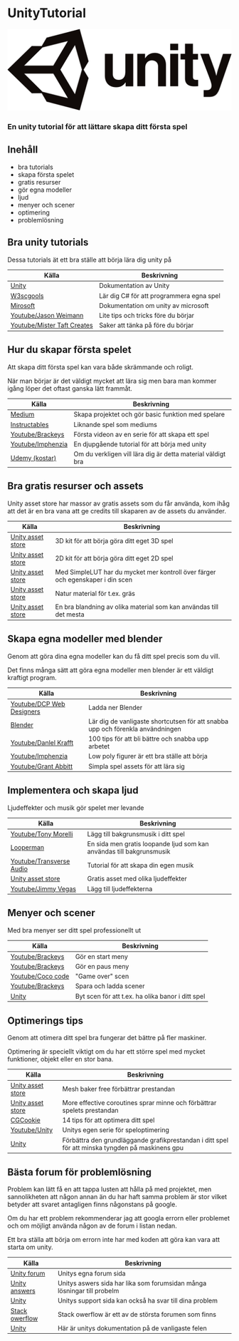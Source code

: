 # UnityTutorial
![Dokcer logo](/images/header.png)
### En unity tutorial för att lättare skapa ditt första spel

## Inehåll
- bra tutorials
- skapa första spelet
- gratis resurser
- gör egna modeller
- ljud
- menyer och scener
- optimering
- problemlösning

## Bra unity tutorials

Dessa tutorials ät ett bra ställe att börja lära dig unity på

| Källa       | Beskrivning |
| ----------- | ----------- |
| [Unity](https://unity.com/learn/get-started) | Dokumentation av Unity |
| [W3scgools](https://www.w3schools.com/cs/index.php) | Lär dig C# för att programmera egna spel |
| [Mirosoft](https://docs.microsoft.com/en-us/archive/msdn-magazine/2014/august/unity-developing-your-first-game-with-unity-and-csharp) | Dokumentation om unity av microsoft |
| [Youtube/Jason Weimann](https://www.youtube.com/watch?v=XN4tHXvB6D8) | Lite tips och tricks före du börjar |
| [Youtube/Mister Taft Creates](https://www.youtube.com/watch?v=JHxSTsJLdJU) | Saker att tänka på före du börjar |

## Hur du skapar första spelet

Att skapa ditt första spel kan vara både skrämmande och roligt.

När man börjar är det väldigt mycket att lära sig men bara man kommer igång löper det oftast ganska lätt frammåt.

| Källa       | Beskrivning |
| ----------- | ----------- |
| [Medium](https://medium.com/geekculture/create-your-first-game-in-unity-3d-cc9950c73a7f) | Skapa projektet och gör basic funktion med spelare |
| [Instructables](https://www.instructables.com/How-to-make-a-simple-game-in-Unity-3D/) | Liknande spel som mediums |
| [Youtube/Brackeys](https://www.youtube.com/watch?v=IlKaB1etrik) | Första videon av en serie för att skapa ett spel |
| [Youtube/Imphenzia](https://www.youtube.com/watch?v=pwZpJzpE2lQ) | En djupgående tutorial för att börja med unity |
| [Udemy (kostar)](https://www.udemy.com/course/introtounity/) | Om du verkligen vill lära dig är detta material väldigt bra |

## Bra gratis resurser och assets

Unity asset store har massor av gratis assets som du får använda, kom ihåg att det är en bra vana att ge credits till skaparen av de assets du använder.

| Källa       | Beskrivning |
| ----------- | ----------- |
| [Unity asset store](https://assetstore.unity.com/packages/templates/tutorials/3d-game-kit-115747) | 3D kit för att börja göra ditt eget 3D spel |
| [Unity asset store](https://assetstore.unity.com/packages/templates/tutorials/2d-game-kit-107098) | 2D kit för att börja göra ditt eget 2D spel |
| [Unity asset store](https://assetstore.unity.com/packages/vfx/shaders/fullscreen-camera-effects/simple-lut-adjuster-51762) | Med SimpleLUT har du mycket mer kontroll över färger och egenskaper i din scen |
| [Unity asset store](https://assetstore.unity.com/packages/2d/textures-materials/nature/nature-materials-vol-1-21113) | Natur material för t.ex. gräs |
| [Unity asset store](https://assetstore.unity.com/packages/2d/textures-materials/world-materials-free-150182) | En bra blandning av olika material som kan användas till det mesta |

## Skapa egna modeller med blender

Genom att göra dina egna modeller kan du få ditt spel precis som du vill.

Det finns många sätt att göra egna modeller men blender är ett väldigt kraftigt program.

| Källa       | Beskrivning |
| ----------- | ----------- |
| [Youtube/DCP Web Designers](https://www.youtube.com/watch?v=kfh3NlYEDDM) | Ladda ner Blender |
| [Blender](https://docs.blender.org/manual/en/latest/interface/keymap/introduction.html) | Lär dig de vanligaste shortcutsen för att snabba upp och förenkla användningen |
| [Youtube/Danlel Krafft](https://www.youtube.com/watch?v=_9dEqM3H31g) | 100 tips för att bli bättre och snabba upp arbetet |
| [Youtube/Imphenzia](https://www.youtube.com/watch?v=1jHUY3qoBu8) | Low poly figurer är ett bra ställe att börja |
| [Youtube/Grant Abbitt](https://www.youtube.com/watch?v=fEXDylc0Rgg) | Simpla spel assets för att lära sig |

## Implementera och skapa ljud

Ljudeffekter och musik gör spelet mer levande

| Källa       | Beskrivning |
| ----------- | ----------- |
| [Youtube/Tony Morelli](https://www.youtube.com/watch?v=eB3I4l0AED0) | Lägg till bakgrunsmusik i ditt spel |
| [Looperman](https://www.looperman.com/loops) | En sida men gratis loopande ljud som kan användas till bakgrunsmusik |
| [Youtube/Transverse Audio](https://www.youtube.com/watch?v=AheuOqlAMvA) | Tutorial för att skapa din egen musik |
| [Unity asset store](https://assetstore.unity.com/packages/audio/sound-fx/free-sound-effects-pack-155776) | Gratis asset med olika ljudeffekter |
| [Youtube/Jimmy Vegas](https://www.youtube.com/watch?v=JnbDxG04i7c) | Lägg till ljudeffekterna |

## Menyer och scener

Med bra menyer ser ditt spel professionellt ut

| Källa       | Beskrivning |
| ----------- | ----------- |
| [Youtube/Brackeys](https://www.youtube.com/watch?v=zc8ac_qUXQY&t=484s) | Gör en start meny |
| [Youtube/Brackeys](https://www.youtube.com/watch?v=JivuXdrIHK0) | Gör en paus meny |
| [Youtube/Coco code](https://www.youtube.com/watch?v=K4uOjb5p3Io) | "Game over" scen|
| [Youtube/Brackeys](https://www.youtube.com/watch?v=XOjd_qU2Ido) | Spara och ladda scener |
| [Unity](https://docs.unity3d.com/ScriptReference/SceneManagement.SceneManager.LoadScene.html) | Byt scen för att t.ex. ha olika banor i ditt spel |

## Optimerings tips

Genom att otimera ditt spel bra fungerar det bättre på fler maskiner.

Optimering är speciellt viktigt om du har ett större spel med mycket funktioner, objekt eller en stor bana.

| Källa       | Beskrivning |
| ----------- | ----------- |
| [Unity asset store](https://assetstore.unity.com/packages/tools/modeling/mesh-baker-free-31895) | Mesh baker free förbättrar prestandan |
| [Unity asset store](https://assetstore.unity.com/packages/tools/animation/more-effective-coroutines-free-54975) | More effective coroutines sprar minne och förbättrar spelets prestandan |
| [CGCookie](https://cgcookie.com/articles/maximizing-your-unity-games-performance) | 14 tips för att optimera ditt spel |
| [Youtube/Unity](https://www.youtube.com/watch?v=ZRDHEqy2uPI) | Unitys egen serie för speloptimering |
| [Unity](https://docs.unity3d.com/Manual/OptimizingGraphicsPerformance.html) | Förbättra den grundläggande grafikprestandan i ditt spel för att minska tyngden på maskinens gpu |

## Bästa forum för problemlösning

Problem kan lätt få en att tappa lusten att hålla på med projektet, men sannolikheten att någon annan än du har haft samma problem är stor vilket betyder att svaret antagligen finns någonstans på google.

Om du har ett problem rekommenderar jag att googla errorn eller problemet och om möjligt använda någon av de forum i listan nedan.

Ett bra ställa att börja om errorn inte har med koden att göra kan vara att starta om unity.

| Källa       | Beskrivning |
| ----------- | ----------- |
| [Unity forum](https://forum.unity.com) | Unitys egna forum sida |
| [Unity answers](https://answers.unity.com/index.html) | Unitys aswers sida har lika som forumsidan många lösningar till probelm |
| [Unity](https://support.unity.com/hc/en-us/articles/205930539-How-do-I-interpret-a-compiler-error-) | Unitys support sida kan också ha svar till dina problem |
| [Stack owerflow](https://stackoverflow.com/) | Stack owerflow är ett av de största forumen som finns |
| [Unity](https://docs.unity3d.com/Manual/UnityMultiplayerCommonErrors.html) | Här är unitys dokumentation på de vanligaste felen |